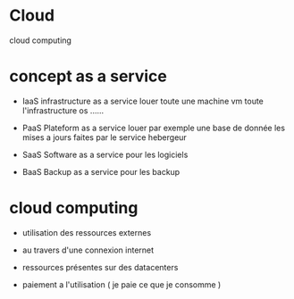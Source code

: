 # Cloud
cloud computing


# concept as a service

- IaaS   infrastructure as a service    louer toute une machine vm toute l'infrastructure  os ......


- PaaS  Plateform as a service     louer par exemple  une  base de donnée les mises a jours faites par le service hebergeur 


- SaaS   Software as a service     pour les logiciels 


- BaaS   Backup as a service     pour les backup


# cloud computing

- utilisation des ressources externes 

- au travers d'une connexion internet

- ressources présentes sur des datacenters 

- paiement a l'utilisation ( je paie ce que je consomme )
